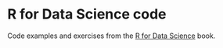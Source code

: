 # R for Data Science code
Code examples and exercises from the [R for Data Science](https://r4ds.hadley.nz/) book.
